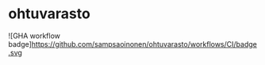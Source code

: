 # ohtuvarasto

![GHA workflow badge]https://github.com/sampsaoinonen/ohtuvarasto/workflows/CI/badge.svg
